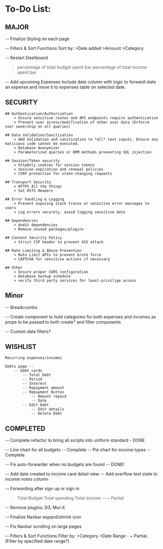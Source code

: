 To-Do List:
===========

## **MAJOR**

-- Finalize Styling on each page

-- Filters & Sort Functions
    Sort by:
    >Date added
    >Amount
    >Category

-- Restart Dashboard
>percentage of total budget spent bar
>percentage of total income spent bar

-- Add upcoming Expenses
    Include date column with logic to forward-date an expense and move it to expenses table on selected date.

## **SECURITY**

    ## Authentication/Authorization
        > Ensure sensitive routes and API endpoints require authentication
        > Prevent user access/modification of other user data (Enforce user ownership on all queries)

    ## Data Validation/Sanitization
        > Add Validation and sanitization to *all* text inputs. Ensure any malicious code cannot be executed.
        > Database Anonymizer
        > Parameterized queries or ORM methods preventing SQL injection

    ## Session/Token security
        > httpOnly cookies for session tokens
        > Session expiration and renewal policies
        > CSRF protection for state-changing requests

    ## Transport Security
        > HTTPS All the things
        > Set HSTS Headers

    ## Error handling & Logging
        > Prevent exposing stack traces or sensitive error messages to users
        > Log errors securely, avoid logging sensitive data

    ## Dependencies
        > Audit dependencies
        > Remove unused packages/plugins

    ## Content Security Policy
        > Strict CSP header to prevent XSS attack

    ## Rate Limiting & Abuse Prevention
        > Rate Limit APIs to prevent brute force
        > CAPTCHA for sensitive actions if necessary

    ## Other
        > Ensure proper CORS configuration
        > Database backup schedule
        > verify third party services for least-privilige access

## **Minor**

-- Breadcrumbs

-- Create component to hold categories for both expenses and incomes as props to be passed to both create* and filter components

-- Custom date filters?

## **WISHLIST**

    Recurring expenses/incomes

    Debts page --
        -- Debt cards
            -- Total Debt
            -- Period
            -- Interest
            -- Repayment amount
            -- Repayment Button
                -- Amount repaid
                -- Date
            -- Edit Debt
                -- Edit details
                -- Delete Debt


## **COMPLETED**


-- Complete refactor to bring all scripts into uniform standard - DONE

-- Line chart for all budgets -- Complete
-- Pie chart for income types -- Complete


-- Fix auto-forwarder when no budgets are found -- DONE!

-- Add date created to income card detail view
-- Add overflow text state to income notes column

-- Forwarding after sign up or sign in


>Total Budget
>Total spending
>Total income -- ~ Partial

-- Remove plugins: D3, Mui-X

-- Finalize Navbar expand/shrink icon

-- Fix Navbar scrolling on large pages

-- Filters & Sort Functions
    Filter by:
    >Category
    >Date Range - ~ Partial. (Filter by specified date range?)